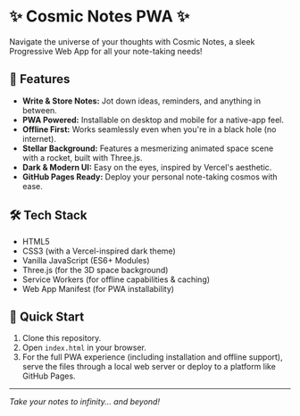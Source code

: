 # ✨ Cosmic Notes PWA ✨

Navigate the universe of your thoughts with Cosmic Notes, a sleek Progressive Web App for all your note-taking needs!

## 🚀 Features

- **Write & Store Notes:** Jot down ideas, reminders, and anything in between.
- **PWA Powered:** Installable on desktop and mobile for a native-app feel.
- **Offline First:** Works seamlessly even when you're in a black hole (no internet).
- **Stellar Background:** Features a mesmerizing animated space scene with a rocket, built with Three.js.
- **Dark & Modern UI:** Easy on the eyes, inspired by Vercel's aesthetic.
- **GitHub Pages Ready:** Deploy your personal note-taking cosmos with ease.

## 🛠️ Tech Stack

- HTML5
- CSS3 (with a Vercel-inspired dark theme)
- Vanilla JavaScript (ES6+ Modules)
- Three.js (for the 3D space background)
- Service Workers (for offline capabilities & caching)
- Web App Manifest (for PWA installability)

## 🌌 Quick Start

1.  Clone this repository.
2.  Open `index.html` in your browser.
3.  For the full PWA experience (including installation and offline support), serve the files through a local web server or deploy to a platform like GitHub Pages.

---

_Take your notes to infinity... and beyond!_
